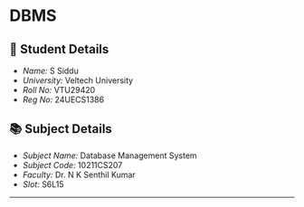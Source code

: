# DBMS
## 👤 Student Details
- *Name:* S Siddu
- *University:* Veltech University  
- *Roll No:* VTU29420
- *Reg No:* 24UECS1386 

## 📚 Subject Details
- *Subject Name:* Database Management System  
- *Subject Code:* 10211CS207  
- *Faculty:* Dr. N K Senthil Kumar  
- *Slot:* S6L15  

---
